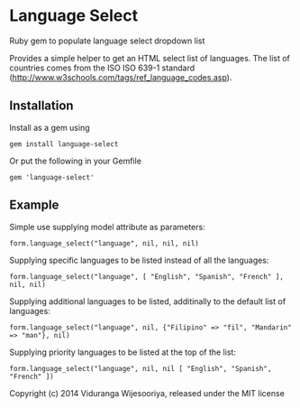 # Language Select

Ruby gem to populate language select dropdown list

Provides a simple helper to get an HTML select list of languages.  The list of countries comes from the ISO ISO 639-1 standard (http://www.w3schools.com/tags/ref_language_codes.asp).  


## Installation

Install as a gem using

    gem install language-select

Or put the following in your Gemfile

    gem 'language-select'

## Example

Simple use supplying model attribute as parameters:

    form.language_select("language", nil, nil, nil)

Supplying specific languages to be listed instead of all the languages:

    form.language_select("language", [ "English", "Spanish", "French" ], nil, nil)    

Supplying additional languages to be listed, additinally to the default list of languages:

    form.language_select("language", nil, {"Filipino" => "fil", "Mandarin" => "man"}, nil)
    
Supplying priority languages to be listed at the top of the list:

    form.language_select("language", nil, nil [ "English", "Spanish", "French" ])
    

        
    
Copyright (c) 2014 Viduranga Wijesooriya, released under the MIT license
